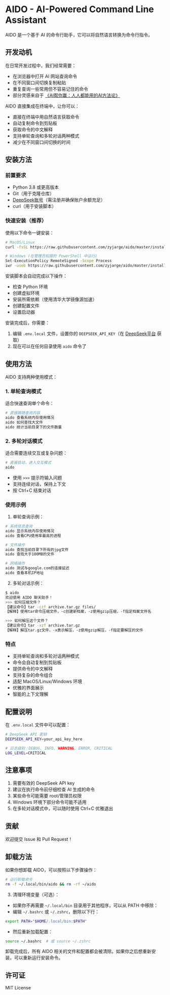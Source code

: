 # AIDO - AI-Powered Command Line Assistant

AIDO 是一个基于 AI 的命令行助手，它可以将自然语言转换为命令行指令。

## 开发动机

在日常开发过程中，我们经常需要：
- 在浏览器中打开 AI 网站查询命令
- 在不同窗口间切换复制粘贴
- 重复查询一些常用但不容易记住的命令
- 部分灵感来自于 [《AI帮你赢：人人都能用的AI方法论》](https://book.douban.com/subject/37152637/)

AIDO 直接集成在终端中，让你可以：
- 直接在终端中用自然语言获取命令
- 自动复制命令到剪贴板
- 获取命令的中文解释
- 支持单轮查询和多轮对话两种模式
- 减少在不同窗口间切换的时间

## 安装方法

### 前置要求
- Python 3.8 或更高版本
- Git（用于克隆仓库）
- [DeepSeek账号](https://platform.deepseek.com/)（需注册并确保账户余额充足）
- curl（用于安装脚本）

### 快速安装（推荐）

使用以下命令一键安装：

```bash
# MacOS/Linux
curl -fsSL https://raw.githubusercontent.com/zyjarge/aido/master/install.sh | bash

# Windows (在管理员权限的 PowerShell 中运行)
Set-ExecutionPolicy RemoteSigned -Scope Process
iwr -useb https://raw.githubusercontent.com/zyjarge/aido/master/install.ps1 | iex
```

安装脚本会自动完成以下操作：
- 检查 Python 环境
- 创建虚拟环境
- 安装所需依赖（使用清华大学镜像源加速）
- 创建配置文件
- 设置启动器

安装完成后，你需要：
1. 编辑 `.env.local` 文件，设置你的 `DEEPSEEK_API_KEY`（在 [DeepSeek平台](https://platform.deepseek.com/api_keys) 获取）
2. 现在可以在任何目录使用 `aido` 命令了

## 使用方法

AIDO 支持两种使用模式：

### 1. 单轮查询模式
适合快速查询单个命令：
```bash
# 直接跟随查询内容
aido 查看系统内存使用情况
aido 如何查找大文件
aido 统计当前目录下的文件数量
```

### 2. 多轮对话模式
适合需要连续交互或复杂问题：
```bash
# 直接启动，进入交互模式
aido
```
- 使用 `>>>` 提示符输入问题
- 支持连续对话，保持上下文
- 按 Ctrl+C 结束对话

### 使用示例

1. 单轮查询示例：
```bash
# 系统信息查询
aido 显示系统内存使用情况
aido 查看CPU使用率最高的进程

# 文件操作
aido 查找当前目录下所有的jpg文件
aido 查找大于100MB的文件

# 网络操作
aido 测试与google.com的连接延迟
aido 查看本机IP地址
```

2. 多轮对话示例：
```bash
$ aido
欢迎使用 AIDO 聊天助手！
>>> 如何压缩文件？
【建议命令】tar -czf archive.tar.gz files/
【解释】使用tar命令压缩文件，-c创建新档案，-z使用gzip压缩，-f指定档案文件名

>>> 如何解压这个文件？
【建议命令】tar -xzf archive.tar.gz
【解释】解压tar.gz文件，-x表示解压，-z使用gzip解压，-f指定要解压的文件
```

### 特点
- 支持单轮查询和多轮对话两种模式
- 命令会自动复制到剪贴板
- 提供命令的中文解释
- 支持复杂的命令组合
- 适配 MacOS/Linux/Windows 环境
- 优雅的界面展示
- 智能的上下文理解

## 配置说明

在 `.env.local` 文件中可以配置：
```bash
# DeepSeek API 密钥
DEEPSEEK_API_KEY=your_api_key_here

# 日志级别：DEBUG, INFO, WARNING, ERROR, CRITICAL
LOG_LEVEL=CRITICAL
```

## 注意事项

1. 需要有效的 DeepSeek API key
2. 建议在执行命令前仔细检查 AI 生成的命令
3. 某些命令可能需要 root/管理员权限
4. Windows 环境下部分命令可能不适用
5. 在多轮对话模式中，可以随时使用 Ctrl+C 优雅退出

## 贡献

欢迎提交 Issue 和 Pull Request！

## 卸载方法

如果你想卸载 AIDO，可以按照以下步骤操作：

```bash
# 运行卸载命令
rm -f ~/.local/bin/aido && rm -rf ~/aido
```


3. 清理环境变量（可选）：
- 如果你不再需要 `~/.local/bin` 目录用于其他程序，可以从 PATH 中移除：
- 编辑 `~/.bashrc` 或 `~/.zshrc`，删除以下行：
```bash
export PATH="$HOME/.local/bin:$PATH"
```
- 然后重新加载配置：
```bash
source ~/.bashrc  # 或 source ~/.zshrc
```

卸载完成后，所有 AIDO 相关的文件和配置都会被清除。如果你之后想重新安装，可以重新运行安装命令。

## 许可证

MIT License 
